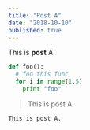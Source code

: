 ```yaml
---
title: "Post A"
date: "2018-10-10"
published: true
---
```


This is **post** A.

```python
def foo():
  # foo this func
  for i in range(1,5)
    print "foo"
```

> This is post A.

`This is post A.`

